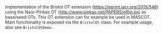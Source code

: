 Implementation of the Bristol OT extension (https://eprint.iacr.org/2015/546) using the Naor-Pinkas OT (http://www.pinkas.net/PAPERS/effot.ps) as base/seed OTs. This OT extension can for example be used in MASCOT. Main functionality is exposed via the `BristolOt` class. For example usage, also see `BristolOtDemo`.